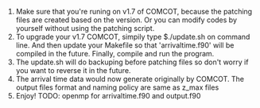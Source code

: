 1. Make sure that you're runing on v1.7 of COMCOT, because the patching files are created based on the version. Or you can modify codes by yourself without using the patching script. 
2. To upgrade your v1.7 COMCOT, simpily type $./update.sh on command line. And then update your Makefile so that 'arrivaltime.f90' will be compiled in the future. Finally, compile and run the program.
3. The update.sh will do backuping before patching files so don't worry if you want to reverse it in the future.
4. The arrival time data would now generate originally by COMCOT. The output files format and naming policy are same as z_max files
5. Enjoy! 
TODO: openmp for arrivaltime.f90 and output.f90
